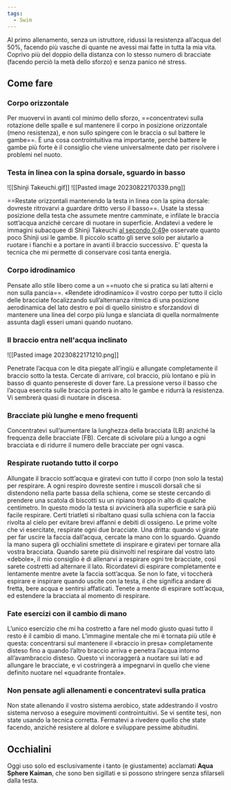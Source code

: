 ```yaml
---
tags:
  - Swim
---
```

Al primo allenamento, senza un istruttore, ridussi la resistenza all’acqua del 50%, facendo più vasche di quante ne avessi mai fatte in tutta la mia vita.
Coprivo più del doppio della distanza con lo stesso numero di bracciate (facendo perciò la metà dello sforzo) e senza panico né stress. 

## Come fare

### Corpo orizzontale

Per muovervi in avanti col minimo dello sforzo, ==concentratevi sulla rotazione delle spalle e sul mantenere il corpo in posizione orizzontale (meno resistenza), e non sullo spingere con le braccia o sul battere le gambe==. È una cosa controintuitiva ma importante, perché battere le gambe più forte è il consiglio che viene universalmente dato per risolvere i problemi nel nuoto.

### Testa in linea con la spina dorsale, sguardo in basso
![[Shinji Takeuchi.gif]]
![[Pasted image 20230822170339.png]]

==Restate orizzontali mantenendo la testa in linea con la spina dorsale: dovreste ritrovarvi a guardare dritto verso il basso==.
Usate la stessa posizione della testa che assumete mentre camminate, e infilate le braccia sott’acqua anziché cercare di nuotare in superficie.
Andatevi a vedere le immagini subacquee di Shinji Takeuchi [al secondo 0:49](https://youtu.be/rJpFVvho0o4?t=49)e osservate quanto poco Shinji usi le gambe.
Il piccolo scatto gli serve solo per aiutarlo a ruotare i fianchi e a portare in avanti il braccio successivo. 
E' questa la tecnica che mi permette di conservare così tanta energia.

### Corpo idrodinamico

Pensate allo stile libero come a un ==nuoto che si pratica su lati alterni e non sulla pancia==.
«Rendete idrodinamico» il vostro corpo per tutto il ciclo delle bracciate focalizzando sull’alternanza ritmica di una posizione aerodinamica del lato destro e poi di quello sinistro e sforzandovi di mantenere una linea del corpo più lunga e slanciata di quella normalmente assunta dagli esseri umani quando nuotano.

### Il braccio entra nell'acqua inclinato

![[Pasted image 20230822171210.png]]

Penetrate l’acqua con le dita piegate all’ingiù e allungate completamente il braccio sotto la testa.
Cercate di arrivare, col braccio, più lontano e più in basso di quanto pensereste di dover fare.
La pressione verso il basso che l’acqua esercita sulle braccia porterà in alto le gambe e ridurrà la resistenza. Vi sembrerà quasi di nuotare in discesa.

### Bracciate più lunghe e meno frequenti

Concentratevi sull’aumentare la lunghezza della bracciata (LB) anziché la frequenza delle bracciate (FB). Cercate di scivolare più a lungo a ogni bracciata e di ridurre il numero delle bracciate per ogni vasca.

### Respirate ruotando tutto il corpo

Allungate il braccio sott’acqua e giratevi con tutto il corpo (non solo la testa) per respirare. 
A ogni respiro dovreste sentire i muscoli dorsali che si distendono nella parte bassa della schiena, come se steste cercando di prendere una scatola di biscotti su un ripiano troppo in alto di qualche centimetro. In questo modo la testa si avvicinerà alla superficie e sarà più facile respirare. Certi triatleti si ribaltano quasi sulla schiena con la faccia rivolta al cielo per evitare brevi affanni e debiti di ossigeno.
Le prime volte che vi esercitate, respirate ogni due bracciate.
Una dritta: quando vi girate per far uscire la faccia dall’acqua, cercate la mano con lo sguardo. Quando la mano supera gli occhialini smettete di inspirare e giratevi per tornare alla vostra bracciata.
Quando sarete più disinvolti nel respirare dal vostro lato «debole», il mio consiglio è di allenarvi a respirare ogni tre bracciate, così sarete costretti ad alternare il lato.
Ricordatevi di espirare completamente e lentamente mentre avete la faccia sott’acqua. Se non lo fate, vi toccherà espirare e inspirare quando uscite con la testa, il che significa andare di fretta, bere acqua e sentirsi affaticati.
Tenete a mente di espirare sott’acqua, ed estendere la bracciata al momento di respirare.

### Fate esercizi con il cambio di mano

L’unico esercizio che mi ha costretto a fare nel modo giusto quasi tutto il resto è il cambio di mano.
L’immagine mentale che mi è tornata più utile è questa: concentrarsi sul mantenere il «braccio in presa» completamente disteso fino a quando l’altro braccio arriva e penetra l’acqua intorno all’avambraccio disteso. Questo vi incoraggerà a nuotare sui lati e ad allungare le bracciate, e vi costringerà a impegnarvi in quello che viene definito nuotare nel «quadrante frontale».

### Non pensate agli allenamenti e concentratevi sulla pratica

Non state allenando il vostro sistema aerobico, state addestrando il vostro sistema nervoso a eseguire movimenti controintuitivi. Se vi sentite tesi, non state usando la tecnica corretta. Fermatevi a rivedere quello che state facendo, anziché resistere al dolore e sviluppare pessime abitudini.

## Occhialini

Oggi uso solo ed esclusivamente i tanto (e giustamente) acclamati **Aqua Sphere Kaiman**, che sono ben sigillati e si possono stringere senza sfilarseli dalla testa.